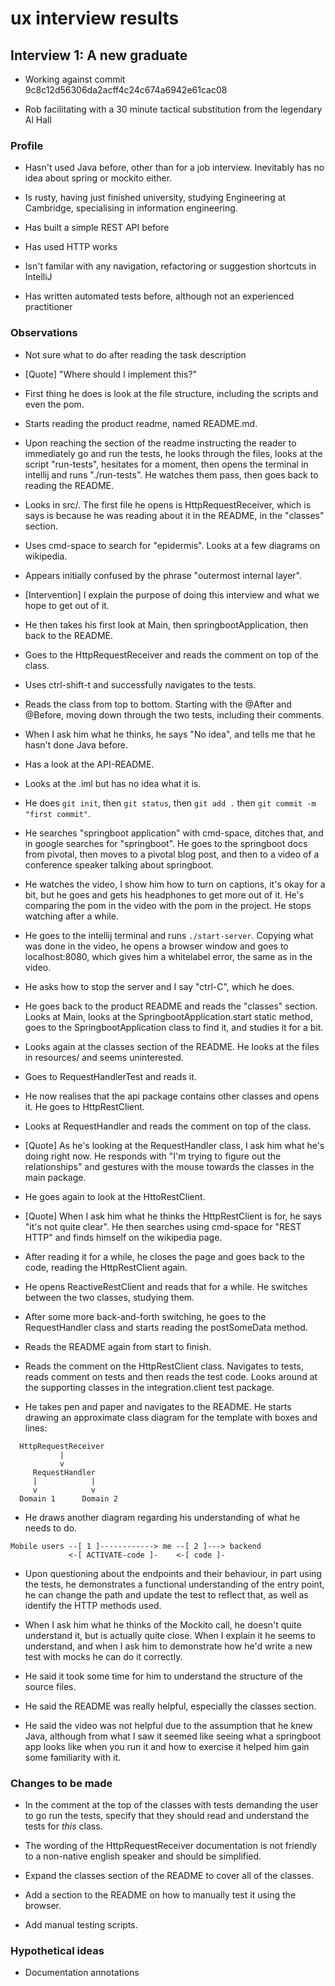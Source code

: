 # ux interview results

## Interview 1: A new graduate

- Working against commit 9c8c12d56306da2acff4c24c674a6942e61cac08

- Rob facilitating with a 30 minute tactical substitution from the legendary Al Hall

### Profile

- Hasn't used Java before, other than for a job interview. Inevitably has no idea about spring or mockito either.

- Is rusty, having just finished university, studying Engineering at Cambridge, specialising in information
  engineering.

- Has built a simple REST API before

- Has used HTTP works

- Isn't familar with any navigation, refactoring or suggestion shortcuts in IntelliJ

- Has written automated tests before, although not an experienced practitioner

### Observations

- Not sure what to do after reading the task description

- [Quote] "Where should I implement this?"

- First thing he does is look at the file structure, including the scripts and even the pom.

- Starts reading the product readme, named README.md.

- Upon reaching the section of the readme instructing the reader to immediately go and run the tests, he
  looks through the files, looks at the script "run-tests", hesitates for a moment, then opens the terminal in
  intellij and runs "./run-tests". He watches them pass, then goes back to reading the README.
  
- Looks in src/. The first file he opens is HttpRequestReceiver, which is says is because he was reading about it
  in the README, in the "classes" section.

- Uses cmd-space to search for "epidermis". Looks at a few diagrams on wikipedia.

- Appears initially confused by the phrase "outermost internal layer".

- [Intervention] I explain the purpose of doing this interview and what we hope to get out of it.

- He then takes his first look at Main, then springbootApplication, then back to the README.

- Goes to the HttpRequestReceiver and reads the comment on top of the class.

- Uses ctrl-shift-t and successfully navigates to the tests.

- Reads the class from top to bottom. Starting with the @After and @Before, moving down through the two tests,
  including their comments.
  
- When I ask him what he thinks, he says "No idea", and tells me that he hasn't done Java before.

- Has a look at the API-README.

- Looks at the .iml but has no idea what it is.

- He does `git init`, then `git status`, then `git add .` then `git commit -m "first commit"`.

- He searches "springboot application" with cmd-space, ditches that, and in google searches for "springboot".
  He goes to the springboot docs from pivotal, then moves to a pivotal blog post, and then to a video of
  a conference speaker talking about springboot.
  
- He watches the video, I show him how to turn on captions, it's okay for a bit, but he goes and gets his
  headphones to get more out of it. He's comparing the pom in the video with the pom in the project. He
  stops watching after a while.
  
- He goes to the intellij terminal and runs `./start-server`. Copying what was done in the video, he opens a
  browser window and goes to localhost:8080, which gives him a whitelabel error, the same as in the video.
  
- He asks how to stop the server and I say "ctrl-C", which he does.

- He goes back to the product README and reads the "classes" section. Looks at Main, looks at the
  SpringbootApplication.start static method, goes to the SpringbootApplication class to find it, and studies
  it for a bit.
  
- Looks again at the classes section of the README. He looks at the files in resources/ and seems
  uninterested.

- Goes to RequestHandlerTest and reads it.

- He now realises that the api package contains other classes and opens it. He goes to HttpRestClient.

- Looks at RequestHandler and reads the comment on top of the class.

- [Quote] As he's looking at the RequestHandler class, I ask him what he's doing right now. He responds with
  "I'm trying to figure out the relationships" and gestures with the mouse towards the classes in the main package.

- He goes again to look at the HttoRestClient.

- [Quote] When I ask him what he thinks the HttpRestClient is for, he says "it's not quite clear". He then
  searches using cmd-space for "REST HTTP" and finds himself on the wikipedia page.

- After reading it for a while, he closes the page and goes back to the code, reading the HttpRestClient again.

- He opens ReactiveRestClient and reads that for a while. He switches between the two classes, studying them.

- After some more back-and-forth switching, he goes to the RequestHandler class and starts reading the postSomeData
  method.

- Reads the README again from start to finish.

- Reads the comment on the HttpRestClient class. Navigates to tests, reads comment on tests and then reads the test
  code. Looks around at the supporting classes in the integration.client test package.

- He takes pen and paper and navigates to the README. He starts drawing an approximate class diagram for the
  template with boxes and lines:
```
  HttpRequestReceiver
           |
           v
     RequestHandler
     |            |
     v            v
  Domain 1      Domain 2
```

- He draws another diagram regarding his understanding of what he needs to do.

```
Mobile users --[ 1 ]------------> me --[ 2 ]---> backend
             <-[ ACTIVATE-code ]-    <-[ code ]-  
```

- Upon questioning about the endpoints and their behaviour, in part using the tests, he demonstrates a functional
  understanding of the entry point, he can change the path and update the test to reflect that, as well as identify
  the HTTP methods used.

- When I ask him what he thinks of the Mockito call, he doesn't quite understand it, but is actually quite close.
  When I explain it he seems to understand, and when I ask him to demonstrate how he'd write a new test with mocks
  he can do it correctly.
  
- He said it took some time for him to understand the structure of the source files.

- He said the README was really helpful, especially the classes section.

- He said the video was not helpful due to the assumption that he knew Java, although from what I saw it seemed
  like seeing what a springboot app looks like when you run it and how to exercise it helped him gain some
  familiarity with it.

### Changes to be made

- In the comment at the top of the classes with tests demanding the user to go run the tests, specify that
  they should read and understand the tests for _this_ class.

- The wording of the HttpRequestReceiver documentation is not friendly to a non-native english speaker and should
  be simplified.

- Expand the classes section of the README to cover all of the classes.

- Add a section to the README on how to manually test it using the browser.

- Add manual testing scripts.

### Hypothetical ideas

- Documentation annotations